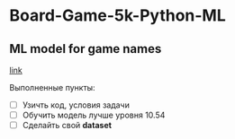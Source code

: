 # Board-Game-5k-Python-ML
## ML model for game names

[link](https://gitverse.ru/vr/solo-hackathon)

Выполненные пункты:
- [ ] Узичть код, условия задачи 
- [ ] Обучить модель лучше уровня 10.54
- [ ] Сделайть свой **dataset**
